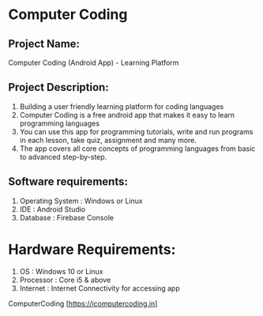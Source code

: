 # Computer Coding

## Project Name:
Computer Coding (Android App) - Learning Platform

## Project Description:
1. Building a user friendly learning platform for coding languages
2. Computer Coding is a free android app that makes it easy to learn programming languages
3. You can use this app for programming tutorials, write and run programs in each lesson, take quiz, assignment and many more.
4. The app covers all core concepts of programming languages from basic to advanced step-by-step.

## Software requirements:
1. Operating System : Windows or Linux
2. IDE : Android Studio
3. Database : Firebase Console

# Hardware Requirements:
1. OS : Windows 10 or Linux
2. Processor : Core i5 & above
3. Internet : Internet Connectivity for accessing app

ComputerCoding [https://icomputercoding.in]
